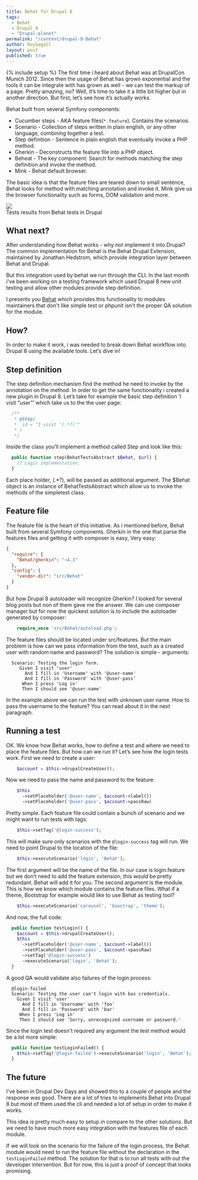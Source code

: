 ```yaml
---
title: Behat for Drupal 8
tags:
  - Behat
  - Drupal 8
  - "Drupal-planet"
permalink: "/content/drupal-8-Behat"
author: RoySegall
layout: post
published: true
---
```


{% include setup %}
The first time i heard about Behat was at DrupalCon Munich 2012. Since then the
usage of Behat has grown exponential and the tools it can be integrate with has
grown as well - we can test the markup of a page. Pretty amazing, no? Well, It’s
 time to take it a little bit higher but in another direction. But first, let’s
 see how it’s actually works.
 
Behat built from several Symfony components:

  - Cucumber steps - AKA feature files(`*.feature`). Contains the scenarios.
  - Scenario - Collection of steps written in plain english, or any other
    language, combining together a test.
  - Step definition - Sentence in plain english that eventually invoke a PHP 
    method.
  - Gherkin - Deconstructs the feature file into a PHP object.
  - Beheat - The key component: Search for methods matching the step definition
    and invoke the method.
  - Mink - Behat default browser.

The basic idea is that the feature files are teared down to small sentence,
Behat looks for method with matching annotation and invoke it. Mink give us the
browser functionality such as forms, DOM validation and more.

<div class="thumbnail">
  <img src="{{BASE_PATH}}/assets/images/posts/behat-drupal8/test_results.png">
  <div class="caption">Tests results from Behat tests in Drupal</div>
</div>

<!-- more -->

## What next?

After understanding how Behat works - why not implement it into Drupal? The
common implementation for Behat is the Behat Drupal Extension, maintained by
Jonathan Hedstrom, which provide integration layer between Behat and Drupal.

But this integration used by behat we run through the CLI. In the last
month i've been working on a testing framework which used Drupal 8 new 
unit testing and allow other modules provide step definition.

I presents you [Behat](https://github.com/RoySegall/behat) which provides
this functionality to modules maintainers that don't like simple test or phpunit
isn't the proper QA solution for the module.

## How?

In order to make it work, i was needed to break down Behat workflow into Drupal
8 using the available tools. Let’s dive in!

## Step definition

The step definition mechanism find the method he need to invoke by the
annotation on the method. In order to get the same functionality i created a
new plugin in Drupal 8. Let’s take for example the basic step definition
‘I visit “user”’ which take us to the the user page:

```php
  /**
   * @Step(
   *  id = "I visit '(.*?)'"
   * )
   */
```

Inside the class you’ll implement a method called Step and look like this:

```php
  public function step(BehatTestsAbstract $Behat, $url) {
    // Logic implementation.
  }
```
Each place holder, (.*?), will be passed as additional argument. The $Behat 
object is an instance of BehatTestsAbstract which allow us to invoke the methods 
of the simpletest class.

## Feature file

The feature file is the heart of this initiative. As i mentioned before, Behat
built from several Symfony components. Gherkin in the one that parse the
features files and getting it with composer is easy, Very easy:

```json
{
  "require": {
    "Behat/gherkin": "~4.3"
  },
  "config": {
    "vendor-dir": "src/Behat"
  }
}
```

But how Drupal 8 autoloader will recognize Gherkin? I looked for several blog 
posts but non of them gave me the answer. We can use composer manager but for 
now the quickest solution is to include the autoloader generated by composer:

```php
	require_once 'src/Behat/autoload.php';
```

The feature files should be located under src/features. But the main problem is
how can we pass information from the test, such as a created user with random
name and password? The solution is simple - arguments:

```cucumber
  Scenario: Testing the login form.
     Given I visit 'user'
       And I fill in 'Username' with '@user-name'
       And I fill in 'Password' with '@user-pass'
      When I press 'Log in'
      Then I should see '@user-name'
```

In the example above we can run the test with unknown user name. How to pass the
 username to the feature? You can read about it in the next paragraph. 

## Running a test

OK. We know how Behat works, how to define a test and where we need to place the
feature files. But how can we run it? Let’s see how the login tests work. First
we need to create a user:
	
```php
  	$account = $this->drupalCreateUser();
```

Now we need to pass the name and password to the feature:

```php
    $this
      ->setPlaceholder('@user-name', $account->label())
      ->setPlaceholder('@user-pass', $account->passRaw)
```

Pretty simple. Each feature file could contain a bunch of scenario and we might
want to run tests with tags:

```php
	$this->setTag('@login-success');
```

This will make sure only scenarios with the `@login-success` tag will run. We
need to point Drupal to the location of the file:

```php
	$this->executeScenario('login', 'Behat');
```

The first argument will be the name of the file. In our case is login.feature
but we don’t need to add the feature extension, this would be pretty redundant.
Behat will add it for you. The second argument is the module. This is how we
know which module contains the feature files. What if a theme, Bootstrap for
example would like to use Behat as testing tool?

```php
	$this->executeScenario('carousel', 'boostrap', 'theme');
```

And now, the full code:

```php
  public function testLogin() {
    $account = $this->drupalCreateUser();
    $this
      ->setPlaceholder('@user-name', $account->label())
      ->setPlaceholder('@user-pass', $account->passRaw)
      ->setTag('@login-success')
      ->executeScenario('login', 'Behat');
  }
```

A good QA would validate also failures of the login process:

```cucumber
  @login-failed
  Scenario: Testing the user can't login with bas credentials.
    Given I visit 'user'
      And I fill in 'Username' with 'foo'
      And I fill in 'Password' with 'bar'
     When I press 'Log in'
     Then I should see 'Sorry, unrecognized username or password.'
```

Since the login test doesn't required any argument the test method would be a
lot more simple:

```php
  public function testLoginFailed() {
    $this->setTag('@login-failed')->executeScenario('login', 'Behat');
  }
```

## The future
I've been in Drupal Dev Days and showed this to a couple of people and the
response was good. There are a lot of tries to implements Behat into Drupal 8
but most of them used the cli and needed a lot of setup in order to make it
works.

This idea is pretty much easy to setup in compare to the other solutions. But
we need to have much more easy integration with the features file of each module.

If we will look on the scenario for the failure of the login process, the Behat
module would need to run the feature file without the declaration in the
`testLoginFailed` method. The solution for that is to run all tests with out
the developer intervention. But for now, this is just a proof of concept that
looks promising.
